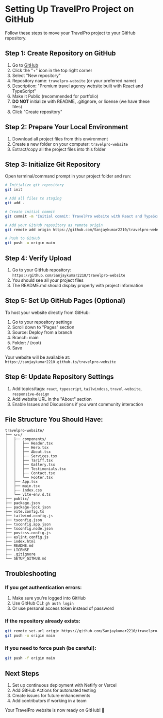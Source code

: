 # Setting Up TravelPro Project on GitHub

Follow these steps to move your TravelPro project to your GitHub repository.

## Step 1: Create Repository on GitHub

1. Go to [GitHub](https://github.com)
2. Click the "+" icon in the top right corner
3. Select "New repository"
4. Repository name: `travelpro-website` (or your preferred name)
5. Description: "Premium travel agency website built with React and TypeScript"
6. Make it Public (recommended for portfolio)
7. **DO NOT** initialize with README, .gitignore, or license (we have these files)
8. Click "Create repository"

## Step 2: Prepare Your Local Environment

1. Download all project files from this environment
2. Create a new folder on your computer: `travelpro-website`
3. Extract/copy all the project files into this folder

## Step 3: Initialize Git Repository

Open terminal/command prompt in your project folder and run:

```bash
# Initialize git repository
git init

# Add all files to staging
git add .

# Create initial commit
git commit -m "Initial commit: TravelPro website with React and TypeScript"

# Add your GitHub repository as remote origin
git remote add origin https://github.com/Sanjaykumar2210/travelpro-website.git

# Push to GitHub
git push -u origin main
```

## Step 4: Verify Upload

1. Go to your GitHub repository: `https://github.com/Sanjaykumar2210/travelpro-website`
2. You should see all your project files
3. The README.md should display properly with project information

## Step 5: Set Up GitHub Pages (Optional)

To host your website directly from GitHub:

1. Go to your repository settings
2. Scroll down to "Pages" section
3. Source: Deploy from a branch
4. Branch: main
5. Folder: / (root)
6. Save

Your website will be available at: `https://sanjaykumar2210.github.io/travelpro-website`

## Step 6: Update Repository Settings

1. Add topics/tags: `react`, `typescript`, `tailwindcss`, `travel-website`, `responsive-design`
2. Add website URL in the "About" section
3. Enable Issues and Discussions if you want community interaction

## File Structure You Should Have:

```
travelpro-website/
├── src/
│   ├── components/
│   │   ├── Header.tsx
│   │   ├── Hero.tsx
│   │   ├── About.tsx
│   │   ├── Services.tsx
│   │   ├── Tariff.tsx
│   │   ├── Gallery.tsx
│   │   ├── Testimonials.tsx
│   │   ├── Contact.tsx
│   │   └── Footer.tsx
│   ├── App.tsx
│   ├── main.tsx
│   ├── index.css
│   └── vite-env.d.ts
├── public/
├── package.json
├── package-lock.json
├── vite.config.ts
├── tailwind.config.js
├── tsconfig.json
├── tsconfig.app.json
├── tsconfig.node.json
├── postcss.config.js
├── eslint.config.js
├── index.html
├── README.md
├── LICENSE
├── .gitignore
└── SETUP_GITHUB.md
```

## Troubleshooting

### If you get authentication errors:
1. Make sure you're logged into GitHub
2. Use GitHub CLI: `gh auth login`
3. Or use personal access token instead of password

### If the repository already exists:
```bash
git remote set-url origin https://github.com/Sanjaykumar2210/travelpro-website.git
git push -u origin main
```

### If you need to force push (be careful):
```bash
git push -f origin main
```

## Next Steps

1. Set up continuous deployment with Netlify or Vercel
2. Add GitHub Actions for automated testing
3. Create issues for future enhancements
4. Add contributors if working in a team

Your TravelPro website is now ready on GitHub! 🚀